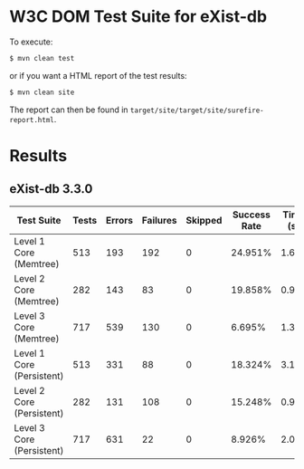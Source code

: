 # W3C DOM Test Suite for eXist-db

To execute:

```bash
$ mvn clean test
```

or if you want a HTML report of the test results:

```bash
$ mvn clean site
```

The report can then be found in `target/site/target/site/surefire-report.html`.

# Results

## eXist-db 3.3.0

| Test Suite                | Tests | Errors | Failures	| Skipped | Success Rate | Time (s) |
|---------------------------|-------|--------|----------|---------|--------------|----------|
| Level 1 Core (Memtree)    | 513   | 193    | 192      | 0       | 24.951%      | 1.674    |
| Level 2 Core (Memtree)    | 282   | 143    | 83       | 0       | 19.858%      | 0.921    |
| Level 3 Core (Memtree)    | 717   | 539    | 130      | 0       | 6.695%       | 1.301    |
| Level 1 Core (Persistent) | 513   | 331    | 88       | 0       | 18.324%      | 3.125    |
| Level 2 Core (Persistent) | 282   | 131    | 108      | 0       | 15.248%      | 0.949    |
| Level 3 Core (Persistent) | 717   | 631    | 22       | 0       | 8.926%       | 2.078    |
